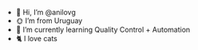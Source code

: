 - 🍑 Hi, I’m @anilovg
- 🌞 I’m from Uruguay
- 🌸 I’m currently learning Quality Control + Automation
- 🐈‍ I love cats

<!---
anilovg/anilovg is a ✨ special ✨ repository because its `README.md` (this file) appears on your GitHub profile.
You can click the Preview link to take a look at your changes.
--->

